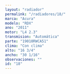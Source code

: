 ```yaml
---
layout: "radiador"
permalink: "/radiadores/18/"
marca: "Acura"
modelo: "RDX"
ano: "2011"
motor: "L4 2.3"
transmision: "Automática"
parte: "19010RWCA51"
clima: "Con clima"
alto: "16 3/4"
ancho: "30 1/16"
observaciones: ""
id: "18"
---
```


